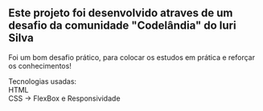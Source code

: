 ## Este projeto foi desenvolvido atraves de um desafio da comunidade "Codelândia" do Iuri Silva
Foi um bom desafio prático, para colocar os estudos em prática e reforçar os conhecimentos!

Tecnologias usadas: 
<br />
HTML
<br />
CSS -> FlexBox e Responsividade
